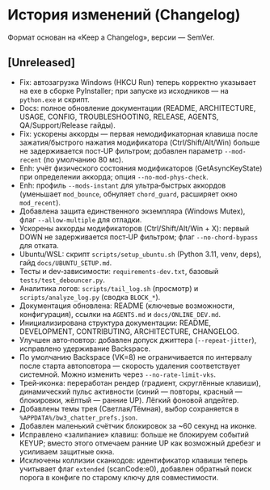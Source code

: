 # История изменений (Changelog)

Формат основан на «Keep a Changelog», версии — SemVer.

## [Unreleased]
- Fix: автозагрузка Windows (HKCU Run) теперь корректно указывает на exe в сборке PyInstaller; при запуске из исходников — на `python.exe` и скрипт.
- Docs: полное обновление документации (README, ARCHITECTURE, USAGE, CONFIG, TROUBLESHOOTING, RELEASE, AGENTS, QA/Support/Release гайды).
- Fix: ускорены аккорды — первая немодификаторная клавиша после зажатия/быстрого нажатия модификатора (Ctrl/Shift/Alt/Win) больше не задерживается пост‑UP фильтром; добавлен параметр `--mod-recent` (по умолчанию 80 мс).
- Enh: учёт физического состояния модификаторов (GetAsyncKeyState) при определении аккорда; опция `--no-mod-phys-check`.
- Enh: профиль `--mods-instant` для ультра‑быстрых аккордов (уменьшает `mod_bounce`, обнуляет `chord_guard`, расширяет окно `mod_recent`).
- Добавлена защита единственного экземпляра (Windows Mutex), флаг `--allow-multiple` для отладки.
- Ускорены аккорды модификаторов (Ctrl/Shift/Alt/Win + X): первый DOWN не задерживается пост‑UP фильтром; флаг `--no-chord-bypass` для отката.
- Ubuntu/WSL: скрипт `scripts/setup_ubuntu.sh` (Python 3.11, venv, deps), гайд `docs/UBUNTU_SETUP.md`.
- Тесты и dev‑зависимости: `requirements-dev.txt`, базовый `tests/test_debouncer.py`.
- Аналитика логов: `scripts/tail_log.sh` (просмотр) и `scripts/analyze_log.py` (сводка `BLOCK_*`).
- Документация обновлена: README (ключевые возможности, конфигурация), ссылки на `AGENTS.md` и `docs/ONLINE_DEV.md`.
- Инициализирована структура документации: README, DEVELOPMENT, CONTRIBUTING, ARCHITECTURE, CHANGELOG.
- Улучшен авто‑повтор: добавлен допуск джиттера (`--repeat-jitter`), исправлено удерживание Backspace.
- По умолчанию Backspace (VK=8) не ограничивается по интервалу после старта автоповтора — скорость удаления соответствует системной. Можно изменить через `--no-rate-limit-vks`.
- Трей‑иконка: переработан рендер (градиент, скруглённые клавиши), динамический пульс активности (синий — повторы, красный — блокировки, жёлтый — ранние UP). Лёгкий фоновой апдейтер.
- Добавлены темы трея (Светлая/Тёмная), выбор сохраняется в `%APPDATA%/bw3_chatter_prefs.json`.
- Добавлен маленький счётчик блокировок за ~60 секунд на иконке.
- Исправлено «залипание» клавиш: больше не блокируем событий KEYUP; вместо этого отмечаем ранние UP как возможный дребезг и усиливаем защитные окна.
- Исключены коллизии сканкодов: идентификатор клавиши теперь учитывает флаг `extended` (scanCode:e0), добавлен обратный поиск порога в конфиге по старому ключу для совместимости.
